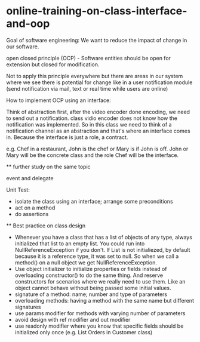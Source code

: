 # online-training-on-class-interface-and-oop


Goal of software engineering: 
We want to reduce the impact of change in our software.

open closed principle (OCP) -
Software entities should be open for extension but closed for modification.

Not to apply this principle everywhere but there are areas in our system where we see there is potential for change like in a user notification module (send notification via mail, text or real time while users are online)

How to implement OCP using an interface:

Think of abstraction first, after the video encoder done encoding, we need to send out a notification. class vidio encoder does not know how the notification was implemented. So in this class we need to think of a notification channel as an abstraction and that's where an interface comes in. Because the interface is just a role, a contract.

e.g. Chef in a restaurant, John is the chef or Mary is if John is off. John or Mary will be the concrete class and the role Chef will be the interface.

** further study on the same topic

event and delegate

Unit Test:
- isolate the class using an interface; arrange some preconditions 
- act on a method
- do assertions

** Best practice on class design
- Whenever you have a class that has a list of objects of any type, always initialized that list to an empty list. You could run into NullReferenceException if you don't. If List<T> is not initialiezed, by default because it is a reference type, it was set to null. So when we call a method() on a null object we get NullReferenceException.
- Use object initializer to initialize properties or fields instead of overloading constructor() to do the same thing. And reserve constructors for scenarios where we really need to use them. Like an object cannot behave without being passed some initial values.
- signature of a method: name; number and type of parameters
- overloading methods: having a method with the same name but different signatures
- use params modifier for methods with varying number of parameters
- avoid design with ref modifier and out modifier
- use readonly modifier where you know that specific fields should be initialized only once (e.g. List<Order> Orders in Customer class)

  
